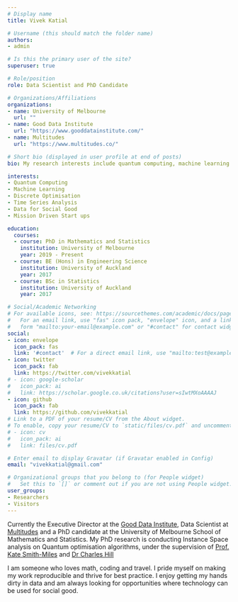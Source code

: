 ```yaml
---
# Display name
title: Vivek Katial

# Username (this should match the folder name)
authors:
- admin

# Is this the primary user of the site?
superuser: true

# Role/position
role: Data Scientist and PhD Candidate

# Organizations/Affiliations
organizations:
- name: University of Melbourne
  url: ""
- name: Good Data Institute
  url: "https://www.gooddatainstitute.com/"
- name: Multitudes
  url: "https://www.multitudes.co/"

# Short bio (displayed in user profile at end of posts)
bio: My research interests include quantum computing, machine learning and discrete optimisation.

interests:
- Quantum Computing
- Machine Learning
- Discrete Optimisation
- Time Series Analysis
- Data for Social Good
- Mission Driven Start ups 

education:
  courses:
  - course: PhD in Mathematics and Statistics
    institution: University of Melbourne
    year: 2019 - Present
  - course: BE (Hons) in Engineering Science
    institution: University of Auckland
    year: 2017
  - course: BSc in Statistics
    institution: University of Auckland
    year: 2017

# Social/Academic Networking
# For available icons, see: https://sourcethemes.com/academic/docs/page-builder/#icons
#   For an email link, use "fas" icon pack, "envelope" icon, and a link in the
#   form "mailto:your-email@example.com" or "#contact" for contact widget.
social:
- icon: envelope
  icon_pack: fas
  link: '#contact'  # For a direct email link, use "mailto:test@example.org".
- icon: twitter
  icon_pack: fab
  link: https://twitter.com/vivekkatial
# - icon: google-scholar
#   icon_pack: ai
#   link: https://scholar.google.co.uk/citations?user=sIwtMXoAAAAJ
- icon: github
  icon_pack: fab
  link: https://github.com/vivekkatial
# Link to a PDF of your resume/CV from the About widget.
# To enable, copy your resume/CV to `static/files/cv.pdf` and uncomment the lines below.
# - icon: cv
#   icon_pack: ai
#   link: files/cv.pdf

# Enter email to display Gravatar (if Gravatar enabled in Config)
email: "vivekkatial@gmail.com"

# Organizational groups that you belong to (for People widget)
#   Set this to `[]` or comment out if you are not using People widget.
user_groups:
- Researchers
- Visitors
---
```


Currently the Executive Director at the [Good Data Institute](https://www.gooddatainstitute.com/), Data Scientist at [Multitudes](https://www.multitudes.co/) and a PhD candidate at the University of Melbourne School of Mathematics and Statistics. My PhD research is conducting Instance Space analysis on Quantum optimisation algorithms, under the supervision of [Prof. Kate Smith-Miles](http://katesmithmiles.wixsite.com/) and [Dr Charles Hill](https://findanexpert.unimelb.edu.au/profile/192149-charles-hill)

I am someone who loves math, coding and travel. I pride myself on making my work reproducible and thrive for best practice. I enjoy getting my hands dirty in data and am always looking for opportunities where technology can be used for social good.